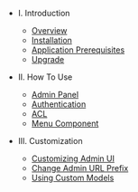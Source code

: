 - I. Introduction
    - [Overview](README.md)
    - [Installation](installation.md)
    - [Application Prerequisites](prerequisites.md)
    - [Upgrade](upgrade.md)

- II. How To Use
    - [Admin Panel](admin-panel.md)
    - [Authentication](admin-authentication.md)
    - [ACL](acl.md) 
    - [Menu Component](menu.md)

- III. Customization
    - [Customizing Admin UI](customize-admin-ui.md)
    - [Change Admin URL Prefix](change-url-prefix.md)
    - [Using Custom Models](models.md)
